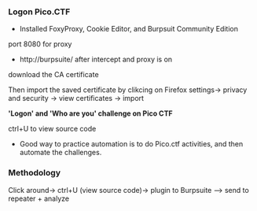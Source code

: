 ### Logon Pico.CTF

- Installed FoxyProxy, Cookie Editor, and Burpsuit Community Edition

port 8080 for proxy

- http://burpsuite/ after intercept and proxy is on

download the CA certificate

Then import the saved certificate by clikcing on Firefox settings-> privacy and security -> view certificates -> import


**'Logon' and 'Who are you' challenge on Pico CTF**


ctrl+U to view source code


- Good way to practice automation is to do Pico.ctf activities, and then automate the challenges.


### Methodology

Click around-> ctrl+U (view source code)-> plugin to Burpsuite --> send to repeater + analyze

